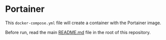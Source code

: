 # Portainer

This `docker-compose.yml` file will create a container with the Portainer image. 

Before run, read the main [README.md](../README.md) file in the root of this repository.